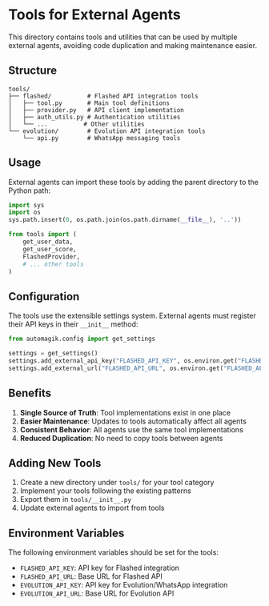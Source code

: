 # Tools for External Agents

This directory contains tools and utilities that can be used by multiple external agents, avoiding code duplication and making maintenance easier.

## Structure

```
tools/
├── flashed/          # Flashed API integration tools
│   ├── tool.py       # Main tool definitions
│   ├── provider.py   # API client implementation
│   ├── auth_utils.py # Authentication utilities
│   └── ...          # Other utilities
└── evolution/        # Evolution API integration tools
    └── api.py        # WhatsApp messaging tools
```

## Usage

External agents can import these tools by adding the parent directory to the Python path:

```python
import sys
import os
sys.path.insert(0, os.path.join(os.path.dirname(__file__), '..'))

from tools import (
    get_user_data, 
    get_user_score,
    FlashedProvider,
    # ... other tools
)
```

## Configuration

The tools use the extensible settings system. External agents must register their API keys in their `__init__` method:

```python
from automagik.config import get_settings

settings = get_settings()
settings.add_external_api_key("FLASHED_API_KEY", os.environ.get("FLASHED_API_KEY"))
settings.add_external_url("FLASHED_API_URL", os.environ.get("FLASHED_API_URL"))
```

## Benefits

1. **Single Source of Truth**: Tool implementations exist in one place
2. **Easier Maintenance**: Updates to tools automatically affect all agents
3. **Consistent Behavior**: All agents use the same tool implementations
4. **Reduced Duplication**: No need to copy tools between agents

## Adding New Tools

1. Create a new directory under `tools/` for your tool category
2. Implement your tools following the existing patterns
3. Export them in `tools/__init__.py`
4. Update external agents to import from tools

## Environment Variables

The following environment variables should be set for the tools:

- `FLASHED_API_KEY`: API key for Flashed integration
- `FLASHED_API_URL`: Base URL for Flashed API
- `EVOLUTION_API_KEY`: API key for Evolution/WhatsApp integration
- `EVOLUTION_API_URL`: Base URL for Evolution API